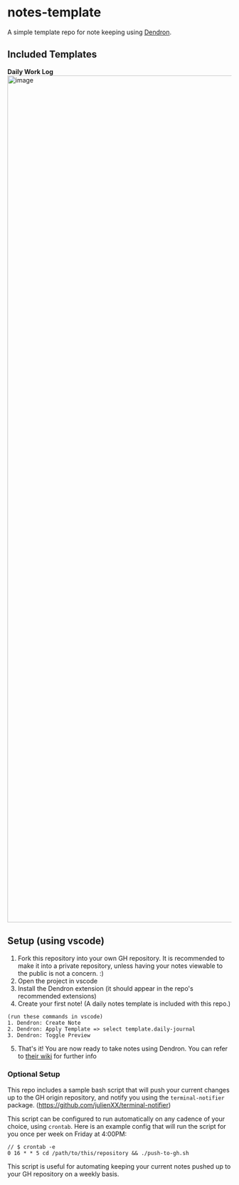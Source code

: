 # notes-template
A simple template repo for note keeping using [Dendron](https://www.dendron.so/). 

## Included Templates
**Daily Work Log**
<img width="1904" alt="image" src="https://user-images.githubusercontent.com/44413459/221436723-bd1d40cb-7e6e-4bf2-ba71-4dbe1fabe153.png">

## Setup (using vscode)
1. Fork this repository into your own GH repository. It is recommended to make it into a private repository, unless having your notes viewable to the public is not a concern. :)
2. Open the project in vscode
3. Install the Dendron extension (it should appear in the repo's recommended extensions)
4. Create your first note! (A daily notes template is included with this repo.)
```
(run these commands in vscode)
1. Dendron: Create Note
2. Dendron: Apply Template => select template.daily-journal 
3. Dendron: Toggle Preview
```
5. That's it! You are now ready to take notes using Dendron. You can refer to [their wiki](https://wiki.dendron.so/) for further info 


### Optional Setup
This repo includes a sample bash script that will push your current changes up to the GH origin repository, and notify you using the `terminal-notifier` package. (https://github.com/julienXX/terminal-notifier)

This script can be configured to run automatically on any cadence of your choice, using `crontab`. Here is an example config that will run the script for you once per week on Friday at 4:00PM:

```
// $ crontab -e
0 16 * * 5 cd /path/to/this/repository && ./push-to-gh.sh
```

This script is useful for automating keeping your current notes pushed up to your GH repository on a weekly basis. 

